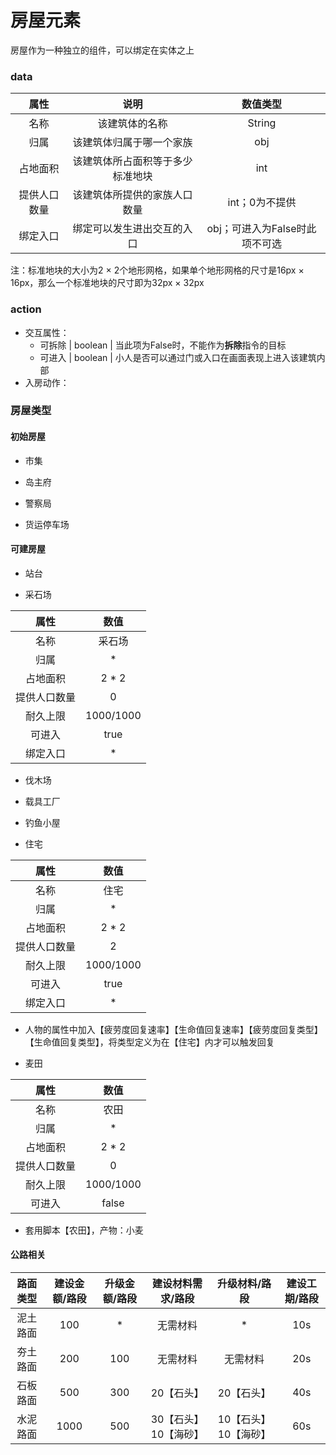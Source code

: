 # 房屋元素

房屋作为一种独立的组件，可以绑定在实体之上

### data


|     属性     |               说明               |            数值类型            |
| :----------: | :------------------------------: | :----------------------------: |
|     名称     |          该建筑体的名称          |             String             |
|     归属     |     该建筑体归属于哪一个家族     |              obj               |
|   占地面积   | 该建筑体所占面积等于多少标准地块 |              int               |
| 提供人口数量 |   该建筑体所提供的家族人口数量   |         int；0为不提供         |
|   绑定入口   |    绑定可以发生进出交互的入口    | obj；可进入为False时此项不可选 |

注：标准地块的大小为2 × 2个地形网格，如果单个地形网格的尺寸是16px × 16px，那么一个标准地块的尺寸即为32px × 32px<a id=jianzhudikuai></a>



### action

- 交互属性：
  - 可拆除 | boolean | 当此项为False时，不能作为**拆除**指令的目标
  - 可进入 | boolean | 小人是否可以通过门或入口在画面表现上进入该建筑内部
- 入房动作：



### 房屋类型

#### 初始房屋

- 市集

- 岛主府

- 警察局

- 货运停车场




#### 可建房屋

- 站台

- 采石场


|     属性     |   数值    |
| :----------: | :-------: |
|     名称     |  采石场   |
|     归属     |     *     |
|   占地面积   |   2 * 2   |
| 提供人口数量 |     0     |
|   耐久上限   | 1000/1000 |
|    可进入    |   true    |
|   绑定入口   |     *     |

- 伐木场

- 载具工厂

- 钓鱼小屋

- 住宅


|     属性     |   数值    |
| :----------: | :-------: |
|     名称     |   住宅    |
|     归属     |     *     |
|   占地面积   |   2 * 2   |
| 提供人口数量 |     2     |
|   耐久上限   | 1000/1000 |
|    可进入    |   true    |
|   绑定入口   |     *     |

  - 人物的属性中加入【疲劳度回复速率】【生命值回复速率】【疲劳度回复类型】【生命值回复类型】，将类型定义为在【住宅】内才可以触发回复

- 麦田


|     属性     |   数值    |
| :----------: | :-------: |
|     名称     |   农田    |
|     归属     |     *     |
|   占地面积   |   2 * 2   |
| 提供人口数量 |     0     |
|   耐久上限   | 1000/1000 |
|    可进入    |   false   |

  - 套用脚本【农田】，产物：小麦

#### 公路相关


| 路面类型 | 建设金额/路段 | 升级金额/路段 |  建设材料需求/路段   |    升级材料/路段     | 建设工期/路段 |
| :------: | :-----------: | :-----------: | :------------------: | :------------------: | :-----------: |
| 泥土路面 |      100      |       *       |       无需材料       |          *           |      10s      |
| 夯土路面 |      200      |      100      |       无需材料       |       无需材料       |      20s      |
| 石板路面 |      500      |      300      |      20【石头】      |      20【石头】      |      40s      |
| 水泥路面 |     1000      |      500      | 30【石头】10【海砂】 | 10【石头】10【海砂】 |      60s      |





